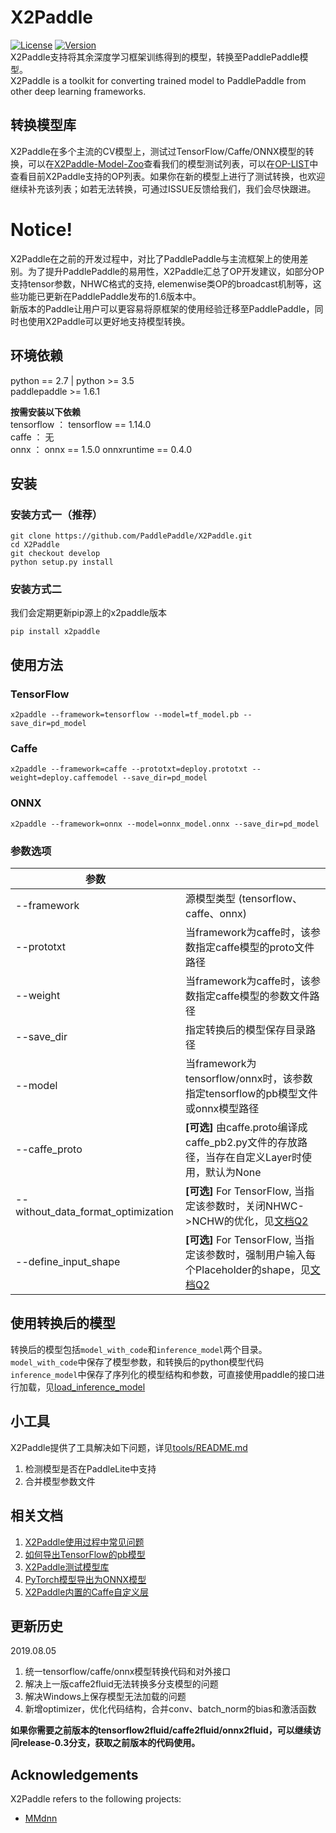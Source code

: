 # X2Paddle
[![License](https://img.shields.io/badge/license-Apache%202-blue.svg)](LICENSE)
[![Version](https://img.shields.io/github/release/PaddlePaddle/X2Paddle.svg)](https://github.com/PaddlePaddle/X2Paddle/releases)  
X2Paddle支持将其余深度学习框架训练得到的模型，转换至PaddlePaddle模型。  
X2Paddle is a toolkit for converting trained model to PaddlePaddle from other deep learning frameworks.

## 转换模型库
X2Paddle在多个主流的CV模型上，测试过TensorFlow/Caffe/ONNX模型的转换，可以在[X2Paddle-Model-Zoo](x2paddle_model_zoo.md)查看我们的模型测试列表，可以在[OP-LIST](op_list.md)中查看目前X2Paddle支持的OP列表。如果你在新的模型上进行了测试转换，也欢迎继续补充该列表；如若无法转换，可通过ISSUE反馈给我们，我们会尽快跟进。

# Notice!
X2Paddle在之前的开发过程中，对比了PaddlePaddle与主流框架上的使用差别。为了提升PaddlePaddle的易用性，X2Paddle汇总了OP开发建议，如部分OP支持tensor参数，NHWC格式的支持, elemenwise类OP的broadcast机制等，这些功能已更新在PaddlePaddle发布的1.6版本中。  
新版本的Paddle让用户可以更容易将原框架的使用经验迁移至PaddlePaddle，同时也使用X2Paddle可以更好地支持模型转换。

## 环境依赖

python == 2.7 | python >= 3.5  
paddlepaddle >= 1.6.1  

**按需安装以下依赖**  
tensorflow ： tensorflow == 1.14.0  
caffe ： 无  
onnx ： onnx == 1.5.0  onnxruntime == 0.4.0

## 安装
### 安装方式一（推荐）
```
git clone https://github.com/PaddlePaddle/X2Paddle.git
cd X2Paddle
git checkout develop
python setup.py install
```

### 安装方式二
我们会定期更新pip源上的x2paddle版本
```
pip install x2paddle
```
## 使用方法
### TensorFlow
```
x2paddle --framework=tensorflow --model=tf_model.pb --save_dir=pd_model
```
### Caffe
```
x2paddle --framework=caffe --prototxt=deploy.prototxt --weight=deploy.caffemodel --save_dir=pd_model
```
### ONNX
```
x2paddle --framework=onnx --model=onnx_model.onnx --save_dir=pd_model
```
### 参数选项
| 参数 | |
|----------|--------------|
|--framework | 源模型类型 (tensorflow、caffe、onnx) |
|--prototxt | 当framework为caffe时，该参数指定caffe模型的proto文件路径 |
|--weight | 当framework为caffe时，该参数指定caffe模型的参数文件路径 |
|--save_dir | 指定转换后的模型保存目录路径 |
|--model | 当framework为tensorflow/onnx时，该参数指定tensorflow的pb模型文件或onnx模型路径 |
|--caffe_proto | **[可选]** 由caffe.proto编译成caffe_pb2.py文件的存放路径，当存在自定义Layer时使用，默认为None |
|--without_data_format_optimization | **[可选]** For TensorFlow, 当指定该参数时，关闭NHWC->NCHW的优化，见[文档Q2](FAQ.md) |
|--define_input_shape | **[可选]** For TensorFlow, 当指定该参数时，强制用户输入每个Placeholder的shape，见[文档Q2](FAQ.md) |


## 使用转换后的模型
转换后的模型包括`model_with_code`和`inference_model`两个目录。  
`model_with_code`中保存了模型参数，和转换后的python模型代码  
`inference_model`中保存了序列化的模型结构和参数，可直接使用paddle的接口进行加载，见[load_inference_model](https://www.paddlepaddle.org.cn/documentation/docs/zh/1.5/api_guides/low_level/inference.html#api-guide-inference)

## 小工具
X2Paddle提供了工具解决如下问题，详见[tools/README.md](tools/README.md)
1. 检测模型是否在PaddleLite中支持  
2. 合并模型参数文件

## 相关文档
1. [X2Paddle使用过程中常见问题](FAQ.md)  
2. [如何导出TensorFlow的pb模型](export_tf_model.md)
3. [X2Paddle测试模型库](x2paddle_model_zoo.md)  
4. [PyTorch模型导出为ONNX模型](pytorch_to_onnx.md)
5. [X2Paddle内置的Caffe自定义层](caffe_custom_layer.md)

## 更新历史
2019.08.05  
1. 统一tensorflow/caffe/onnx模型转换代码和对外接口
2. 解决上一版caffe2fluid无法转换多分支模型的问题
3. 解决Windows上保存模型无法加载的问题
4. 新增optimizer，优化代码结构，合并conv、batch_norm的bias和激活函数  

**如果你需要之前版本的tensorflow2fluid/caffe2fluid/onnx2fluid，可以继续访问release-0.3分支，获取之前版本的代码使用。**


## Acknowledgements

X2Paddle refers to the following projects:
- [MMdnn](https://github.com/microsoft/MMdnn)
